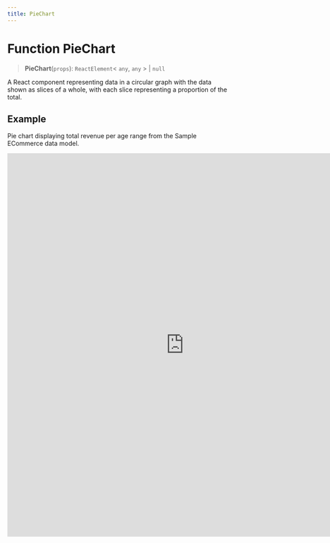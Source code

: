 ```yaml
---
title: PieChart
---
```


# Function PieChart

> **PieChart**(`props`): `ReactElement`\< `any`, `any` \> \| `null`

A React component representing data in a circular graph with the data shown as slices of a whole,
with each slice representing a proportion of the total.

## Example

Pie chart displaying total revenue per age range from the Sample ECommerce data model.

<iframe
 src='https://csdk-playground.sisense.com/?example=charts%2Fpie-chart&mode=docs'
 width=800
 height=870
 style='border:none;'
/>

Additional Pie Chart examples:

- [Donut Pie Chart](https://www.sisense.com/developers/playground/?example=charts%2Fpie-chart-donut)
- [Ring Pie Chart](https://www.sisense.com/developers/playground/?example=charts%2Fpie-chart-ring)

## Parameters

| Parameter | Type | Description |
| :------ | :------ | :------ |
| `props` | [`PieChartProps`](../interfaces/interface.PieChartProps.md) | Pie chart properties |

## Returns

`ReactElement`\< `any`, `any` \> \| `null`

Pie Chart component
